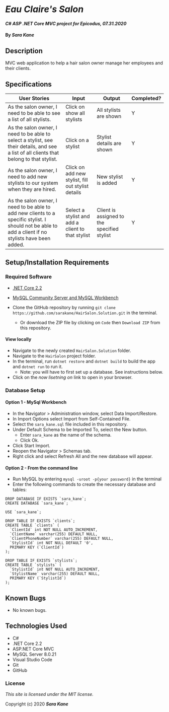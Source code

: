 # _Eau Claire's Salon_

#### _C# ASP .NET Core MVC project for Epicodus, 07.31.2020_

#### By _**Sara Kane**_


## Description

MVC web application to help a hair salon owner manage her employees and their clients. 


## Specifications

| User Stories                                                                                                                                         | Input                                              | Output                                      | Completed? |
|------------------------------------------------------------------------------------------------------------------------------------------------------|----------------------------------------------------|---------------------------------------------|------------|
| As the salon owner, I need to be able to see a list of all stylists.                                                                                 | Click on show all stylists                         | All stylists are shown                      | Y          |
| As the salon owner, I need to be able to select a stylist, see their details, and see a list of all clients that belong to that stylist.             | Click on a stylist                                 | Stylist details are shown                   | Y          |
| As the salon owner, I need to add new stylists to our system when they are hired.                                                                    | Click on add new stylist, fill out stylist details | New stylist is added                        | Y          |
| As the salon owner, I need to be able to add new clients to a specific stylist. I should not be able to add a client if no stylists have been added. | Select a stylist and add a client to that stylist  | Client is assigned to the specified stylist | Y          |




## Setup/Installation Requirements
### Required Software
* [.NET Core 2.2](https://dotnet.microsoft.com/download/dotnet-core/2.2)
* [MySQL Community Server and MySQL Workbench](https://dev.mysql.com/downloads/)

* Clone the GitHub repository by running `git clone https://github.com/sarakane/HairSalon.Solution.git` in the terminal.
  * Or download the ZIP file by clicking on `Code` then `Download ZIP` from this repository.

#### View locally 
* Navigate to the newly created `HairSalon.Solution` folder.
* Navigate to the `HairSalon` project folder.
* In the terminal, run `dotnet restore` and `dotnet build` to build the app and `dotnet run` to run it.
  * Note: you will have to first set up a database. See instructions below.
* Click on the _now lisetning on_ link to open in your browser.

### Database Setup
#### Option 1 - MySql Workbench
* In the Navigator > Administration window, select Data Import/Restore.
* In Import Options select Import from Self-Contained File.
* Select the `sara_kane.sql` file included in this repository.
* Under Default Schema to be Imported To, select the New button.
  * Enter `sara_kane` as the name of the schema.
  * Click Ok.
* Click Start Import.
* Reopen the Navigator > Schemas tab. 
* Right click and select Refresh All and the new database will appear.

#### Option 2 - From the command line 

* Run MySQL by entering `mysql -uroot -p{your password}` in the terminal
* Enter the following commands to create the necessary database and tables:
```
DROP DATABASE IF EXISTS `sara_kane`;
CREATE DATABASE `sara_kane`;

USE `sara_kane`;

DROP TABLE IF EXISTS `clients`;
CREATE TABLE `clients` (
  `ClientId` int NOT NULL AUTO_INCREMENT,
  `ClientName` varchar(255) DEFAULT NULL,
  `ClientPhoneNumber` varchar(255) DEFAULT NULL,
  `StylistId` int NOT NULL DEFAULT '0',
  PRIMARY KEY (`ClientId`)
);

DROP TABLE IF EXISTS `stylists`;
CREATE TABLE `stylists` (
  `StylistId` int NOT NULL AUTO_INCREMENT,
  `StylistName` varchar(255) DEFAULT NULL,
  PRIMARY KEY (`StylistId`)
);
```
## Known Bugs

* No known bugs.
 


## Technologies Used

* C# 
* .NET Core 2.2
* ASP.NET Core MVC
* MySQL Server 8.0.21
* Visual Studio Code
* Git
* GitHub


### License

*This site is licensed under the MIT license.*

Copyright (c) 2020 **_Sara Kane_**